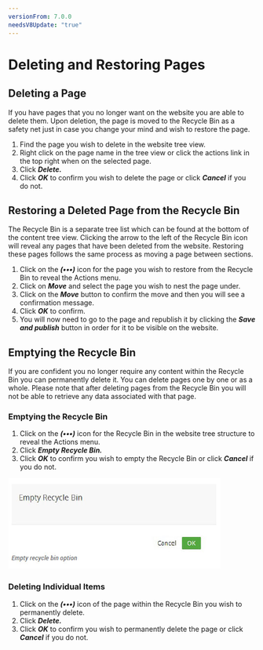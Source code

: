 ```yaml
---
versionFrom: 7.0.0
needsV8Update: "true"
---
```


# Deleting and Restoring Pages

## Deleting a Page

If you have pages that you no longer want on the website you are able to delete them. Upon deletion, the page is moved to the Recycle Bin as a safety net just in case you change your mind and wish to restore the page.

1. Find the page you wish to delete in the website tree view.
2. Right click on the page name in the tree view or click the actions link in the top right when on the selected page.
3. Click ***Delete.***
4. Click ***OK*** to confirm you wish to delete the page or click ***Cancel*** if you do not.

## Restoring a Deleted Page from the Recycle Bin

The Recycle Bin is a separate tree list which can be found at the bottom of the content tree view. Clicking the arrow to the left of the Recycle Bin icon will reveal any pages that have been deleted from the website. Restoring these pages follows the same process as moving a page between sections.

1. Click on the ***(•••)*** icon for the page you wish to restore from the Recycle Bin to reveal the Actions menu.
2. Click on ***Move*** and select the page you wish to nest the page under.
3. Click on the ***Move*** button to confirm the move and then you will see a confirmation message.
4. Click ***OK*** to confirm.
5. You will now need to go to the page and republish it by clicking the ***Save and publish*** button in order for it to be visible on the website.

## Emptying the Recycle Bin

If you are confident you no longer require any content within the Recycle Bin you can permanently delete it. You can delete pages one by one or as a whole. Please note that after deleting pages from the Recycle Bin you will not be able to retrieve any data associated with that page.

### Emptying the Recycle Bin

1. Click on the ***(•••)*** icon for the Recycle Bin in the website tree structure to reveal the Actions menu.
2. Click ***Empty Recycle Bin.***
3. Click ***OK*** to confirm you wish to empty the Recycle Bin or click ***Cancel*** if you do not.

![recycleBin.jpg](images/recycleBin.jpg)

### Deleting Individual Items

1. Click on the ***(•••)*** icon of the page within the Recycle Bin you wish to permanently delete.
2. Click ***Delete.***
3. Click ***OK*** to confirm you wish to permanently delete the page or click ***Cancel*** if you do not.
